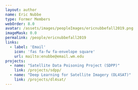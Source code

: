 ```yaml
---
layout: author
name: Eric Nubbe 
type: Former Members
webOrder: 8.0
avatar: /assets/images/peopleImages/ericnubbefall2019.png
imageMask: 0.0
permalink: /people/ericnubbefall2019
links:
  - label: 'Email'
    icon: 'fas fa-fw fa-envelope square'
    url: mailto:enubbe@email.wm.edu
projects:
  - name: "Satellite Data Poisoning Project (SDPP)"
    link: /projects/sdpp/
  - name: "Deep Learning for Satellite Imagery (DL4SAT)"
    link: /projects/dl4sat/
---
```

